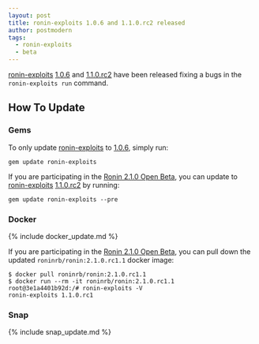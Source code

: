 ```yaml
---
layout: post
title: ronin-exploits 1.0.6 and 1.1.0.rc2 released
author: postmodern
tags:
  - ronin-exploits
  - beta
---
```


[ronin-exploits][ronin-exploits] [1.0.6][ronin-exploits-1.0.6] and
[1.1.0.rc2][ronin-exploits-1.1.0.rc2] have been released fixing a bugs in the
`ronin-exploits run` command.

## How To Update

### Gems

To only update [ronin-exploits] to [1.0.6][ronin-exploits-1.0.6], simply run:

```shell
gem update ronin-exploits
```

If you are participating in the [Ronin 2.1.0 Open Beta], you can update to
[ronin-exploits][ronin-exploits] [1.1.0.rc2][ronin-exploits-1.1.0.rc2] by
running:

```shell
gem update ronin-exploits --pre
```

### Docker

{% include docker_update.md %}

If you are participating in the [Ronin 2.1.0 Open Beta], you can pull down the
updated `roninrb/ronin:2.1.0.rc1.1` docker image:

```shell
$ docker pull roninrb/ronin:2.1.0.rc1.1
$ docker run --rm -it roninrb/ronin:2.1.0.rc1.1
root@3e1a4401b92d:/# ronin-exploits -V
ronin-exploits 1.1.0.rc1
```

### Snap

{% include snap_update.md %}

[Ronin 2.1.0 Open Beta]: /blog/2024/06/24/announcing-ronin-2-1-0-open-beta.html

[ronin-exploits]: https://github.com/ronin-rb/ronin-exploits/tree/1.1.0#readme
[ronin-exploits-1.0.6]: https://github.com/ronin-rb/ronin-exploits/releases/tag/v1.0.6
[ronin-exploits-1.1.0.rc2]: https://github.com/ronin-rb/ronin-exploits/compare/v1.1.0.rc1...v1.1.0.rc2
